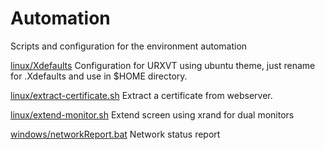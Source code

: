 # Automation
Scripts and configuration for the environment automation

[linux/Xdefaults](linux/Xdefaults)
Configuration for URXVT using ubuntu theme, just rename for .Xdefaults and use in $HOME directory.

[linux/extract-certificate.sh](linux/extract-certificate.sh)
Extract a certificate from webserver.

[linux/extend-monitor.sh](linux/extend-monitor.sh)
Extend screen using xrand for dual monitors

[windows/networkReport.bat](windows/networkReport.bat)
Network status report
